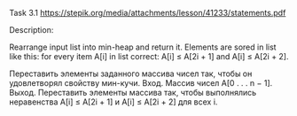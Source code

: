 Task 3.1
https://stepik.org/media/attachments/lesson/41233/statements.pdf

Description:

Rearrange input list into min-heap and return it.
Elements are sored in list like this: for every item A[i] in list correct: A[i] ≤ A[2i + 1] and A[i] ≤ A[2i + 2].

Переставить элементы заданного массива чисел так, чтобы он удовлетворял свойству мин-кучи.
Вход. Массив чисел A[0 . . . n − 1].
Выход. Переставить элементы массива так, чтобы выполнялись неравенства A[i] ≤ A[2i + 1] и A[i] ≤ A[2i + 2] для всех i.
